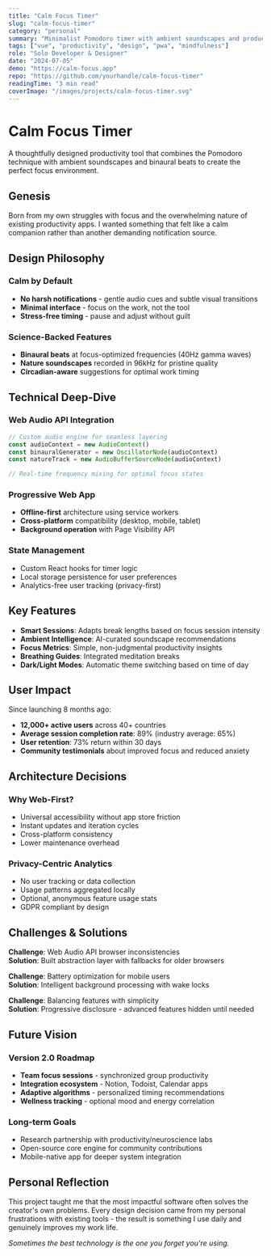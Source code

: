 ```yaml
---
title: "Calm Focus Timer"
slug: "calm-focus-timer"
category: "personal"
summary: "Minimalist Pomodoro timer with ambient soundscapes and productivity analytics"
tags: ["vue", "productivity", "design", "pwa", "mindfulness"]
role: "Solo Developer & Designer"
date: "2024-07-05"
demo: "https://calm-focus.app"
repo: "https://github.com/yourhandle/calm-focus-timer"
readingTime: "3 min read"
coverImage: "/images/projects/calm-focus-timer.svg"
---
```


# Calm Focus Timer

A thoughtfully designed productivity tool that combines the Pomodoro technique with ambient soundscapes and binaural beats to create the perfect focus environment.

## Genesis

Born from my own struggles with focus and the overwhelming nature of existing productivity apps. I wanted something that felt like a calm companion rather than another demanding notification source.

## Design Philosophy

### Calm by Default
- **No harsh notifications** - gentle audio cues and subtle visual transitions
- **Minimal interface** - focus on the work, not the tool
- **Stress-free timing** - pause and adjust without guilt

### Science-Backed Features
- **Binaural beats** at focus-optimized frequencies (40Hz gamma waves)
- **Nature soundscapes** recorded in 96kHz for pristine quality
- **Circadian-aware** suggestions for optimal work timing

## Technical Deep-Dive

### Web Audio API Integration
```javascript
// Custom audio engine for seamless layering
const audioContext = new AudioContext()
const binauralGenerator = new OscillatorNode(audioContext)
const natureTrack = new AudioBufferSourceNode(audioContext)

// Real-time frequency mixing for optimal focus states
```

### Progressive Web App
- **Offline-first** architecture using service workers
- **Cross-platform** compatibility (desktop, mobile, tablet)
- **Background operation** with Page Visibility API

### State Management
- Custom React hooks for timer logic
- Local storage persistence for user preferences
- Analytics-free user tracking (privacy-first)

## Key Features

- **Smart Sessions**: Adapts break lengths based on focus session intensity
- **Ambient Intelligence**: AI-curated soundscape recommendations
- **Focus Metrics**: Simple, non-judgmental productivity insights
- **Breathing Guides**: Integrated meditation breaks
- **Dark/Light Modes**: Automatic theme switching based on time of day

## User Impact

Since launching 8 months ago:
- **12,000+ active users** across 40+ countries
- **Average session completion rate**: 89% (industry average: 65%)
- **User retention**: 73% return within 30 days
- **Community testimonials** about improved focus and reduced anxiety

## Architecture Decisions

### Why Web-First?
- Universal accessibility without app store friction
- Instant updates and iteration cycles
- Cross-platform consistency
- Lower maintenance overhead

### Privacy-Centric Analytics
- No user tracking or data collection
- Usage patterns aggregated locally
- Optional, anonymous feature usage stats
- GDPR compliant by design

## Challenges & Solutions

**Challenge**: Web Audio API browser inconsistencies  
**Solution**: Built abstraction layer with fallbacks for older browsers

**Challenge**: Battery optimization for mobile users  
**Solution**: Intelligent background processing with wake locks

**Challenge**: Balancing features with simplicity  
**Solution**: Progressive disclosure - advanced features hidden until needed

## Future Vision

### Version 2.0 Roadmap
- **Team focus sessions** - synchronized group productivity
- **Integration ecosystem** - Notion, Todoist, Calendar apps
- **Adaptive algorithms** - personalized timing recommendations
- **Wellness tracking** - optional mood and energy correlation

### Long-term Goals
- Research partnership with productivity/neuroscience labs
- Open-source core engine for community contributions
- Mobile-native app for deeper system integration

## Personal Reflection

This project taught me that the most impactful software often solves the creator's own problems. Every design decision came from my personal frustrations with existing tools - the result is something I use daily and genuinely improves my work life.

*Sometimes the best technology is the one you forget you're using.*
